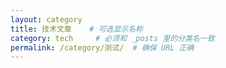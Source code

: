 ```yaml
---
layout: category
title: 技术文章    # 可选显示名称
category: tech     # 必须和 _posts 里的分类名一致
permalink: /category/测试/  # 确保 URL 正确
---
```


